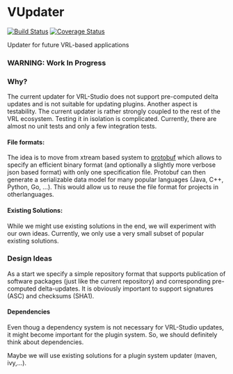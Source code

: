 # VUpdater
[![Build Status](https://travis-ci.org/miho/VUpdater.svg?branch=master)](https://travis-ci.org/miho/VUpdater)
[![Coverage Status](https://coveralls.io/repos/github/miho/VUpdater/badge.svg?branch=master)](https://coveralls.io/github/miho/VUpdater?branch=master)

Updater for future VRL-based applications

### WARNING: Work In Progress ###

### Why? ##

The current updater for VRL-Studio does not support pre-computed delta updates and is not suitable for updating plugins. Another aspect is testability. The current updater is rather strongly coupled to the rest of the VRL ecosystem. Testing it in isolation is complicated. Currently, there are almost no unit tests and only a few integration tests.

#### File formats: ####

The idea is to move from xtream based system to [protobuf](https://github.com/google/protobuf) which allows to specify an efficient binary format (and optionally a slightly more verbose json based format) with only one specification file. Protobuf can then generate a serializable data model for many popular languages (Java, C++, Python, Go, ...). This would allow us to reuse the file format for projects in otherlanguages.

#### Existing Solutions: ###

While we might use existing solutions in the end, we will experiment with our own ideas. Currently, we only use a very small subset of popular existing solutions.

### Design Ideas ###

As a start we specify a simple repository format that supports publication of software packages (just like the current repository) and corresponding pre-computed delta-updates. It is obviously important to support signatures (ASC) and checksums (SHA1). 

#### Dependencies ####

Even thoug a dependency system is not necessary for VRL-Studio updates, it might become important for the plugin system. So, we should definitely think about dependencies.

Maybe we will use existing solutions for a plugin system updater (maven, ivy,...).
